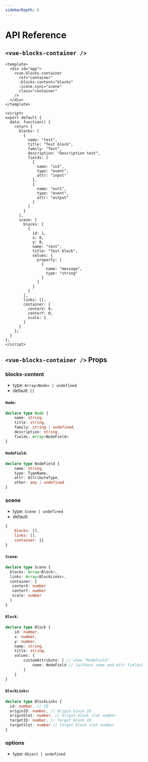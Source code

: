 ```yaml
---
sidebarDepth: 6
---
```


# API Reference

## `<vue-blocks-container />`

```vue
<template>
  <div id="app">
    <vue-blocks-container
      ref="container"
      :blocks-content="blocks"
      :scene.sync="scene"
      class="container"
    />
  </div>
</template>

<script>
export default {  
  data: function() {
    return {
      blocks: [
        {
          name: "test",
          title: "Test block",
          family: "Test",
          description: "Description text",
          fields: [
            {
              name: "in1",
              type: "event",
              attr: "input"
            },
            {
              name: "out1",
              type: "event",
              attr: "output"
            }
          ]
        }
      ],
      scene: {
        blocks: [
          {
            id: 1,
            x: 0,
            y: 0,
            name: "test",
            title: "Test block",
            values: {
              property: [
                {
                  name: "message",
                  type: "string"
                }
              ]
            }
          }
        ],
        links: [],
        container: {
          centerX: 0,
          centerY: 0,
          scale: 1
        }
      }
    };
  }
};
</script>
```

## `<vue-blocks-container />` Props

### blocks-content

- type: `Array<Node> | undefined`
- default: `[]`

#### `Node`:

```ts
declare type Node {
    name: string,
    title: string,
    family: string | undefined,
    description: string,
    fields: Array<NodeField>
}
```

#### `NodeField`:

```ts
declare type NodeField {
    name: string,
    type: TypeName,
    attr: AttributeType,
    other: any | undefined
}
```

### scene

- type: `Scene | undefined`
- default:

```js
{
    blocks: [],
    links: [],
    container: {}
}
```

#### `Scene`:

```ts
declare type Scene {
  blocks: Array<Block>,
  links: Array<BlockLinks>,
  container: {
   centerX: number
   centerY: number
   scale: number
  }
}
```

#### `Block`:

```ts
declare type Block {
    id: number,
    x: number,
    y: number,
    name: string,
    title: string,
    values: {
        customAttribute: [ // show "NodeField"
            name: NodeField // (without name and attr fields)
        ]
    }
}
```

#### `BlockLinks`:

```ts
declare type BlockLinks {
  id: number, // ID
  originID: number, // Origin block ID
  originSlot: number, // Origin block slot number
  targetID: number, // Target block ID
  targetSlot: number // Target block slot number
}
```

### options

- type: `Object | undefined`
